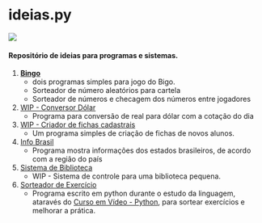 <h1> ideias.py</h1><img src="https://www.python.org/static/img/python-logo.png">
<h4>Repositório de ideias para programas e sistemas.</h4>
<ol>
<li><b><a href="https://github.com/thiago-muniz/ideias.py/tree/master/Bingo">Bingo</a></b>
   <ul>
   <li>dois programas simples para jogo do Bigo.</li>
   <li>Sorteador de número aleatórios para cartela</li>
   <li>Sorteador de números e checagem dos números entre jogadores</li>
     </li>
   </ul>
<li><a href="https://github.com/thiago-muniz/ideias.py/tree/master/Conversor_Dolar" >WIP - Conversor Dólar</a>
   <ul>
   <li>Programa para conversão de real para dólar com a cotação do dia </li>
     </li>
   </ul>
<li><a href="https://github.com/thiago-muniz/ideias.py/tree/master/Criador%20de%20fichas%20cadastrais">WIP - Criador de fichas cadastrais</a>
   <ul>
   <li>Um programa simples de criação de fichas de novos alunos.</li>
     </li>
   </ul>
<li><a href="https://github.com/thiago-muniz/ideias.py/tree/master/Info_Brasil">Info Brasil</a>
   <ul>
   <li>Programa mostra informações dos estados brasileiros, de acordo com a região do país</li>
     </li>
   </ul> 
<li><a href="https://github.com/thiago-muniz/ideias.py/tree/master/Sistema%20de%20Biblioteca">Sistema de Biblioteca</a>
   <ul>
   <li>WIP - Sistema de controle para uma biblioteca pequena.</li>
     </li>
   </ul> 
<li><a href="https://github.com/thiago-muniz/ideias.py/tree/master/Sorteador%20de%20Exerc%C3%ADcios">Sorteador de Exercício</a>
  <ul>
  <li>Programa escrito em python durante o estudo da linguagem, ataravés do <a href="https://www.youtube.com/playlist?list=PLHz_AreHm4dlKP6QQCekuIPky1CiwmdI6">Curso em Vídeo - Python</a>, para sortear exercícios e melhorar a prática.</li>
    </li>
  </ul>
</ol>
